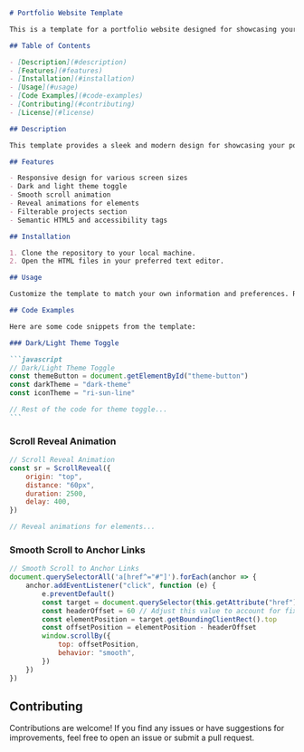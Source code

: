 ````markdown
# Portfolio Website Template

This is a template for a portfolio website designed for showcasing your skills, projects, and experience as a web developer.

## Table of Contents

- [Description](#description)
- [Features](#features)
- [Installation](#installation)
- [Usage](#usage)
- [Code Examples](#code-examples)
- [Contributing](#contributing)
- [License](#license)

## Description

This template provides a sleek and modern design for showcasing your portfolio as a web developer. It includes sections for displaying your profile information, skills, projects, experience, and contact details.

## Features

- Responsive design for various screen sizes
- Dark and light theme toggle
- Smooth scroll animation
- Reveal animations for elements
- Filterable projects section
- Semantic HTML5 and accessibility tags

## Installation

1. Clone the repository to your local machine.
2. Open the HTML files in your preferred text editor.

## Usage

Customize the template to match your own information and preferences. Replace the placeholder content with your actual content, such as your profile details, skills, project information, and experience.

## Code Examples

Here are some code snippets from the template:

### Dark/Light Theme Toggle

```javascript
// Dark/Light Theme Toggle
const themeButton = document.getElementById("theme-button")
const darkTheme = "dark-theme"
const iconTheme = "ri-sun-line"

// Rest of the code for theme toggle...
```
````

### Scroll Reveal Animation

```javascript
// Scroll Reveal Animation
const sr = ScrollReveal({
	origin: "top",
	distance: "60px",
	duration: 2500,
	delay: 400,
})

// Reveal animations for elements...
```

### Smooth Scroll to Anchor Links

```javascript
// Smooth Scroll to Anchor Links
document.querySelectorAll('a[href^="#"]').forEach(anchor => {
	anchor.addEventListener("click", function (e) {
		e.preventDefault()
		const target = document.querySelector(this.getAttribute("href"))
		const headerOffset = 60 // Adjust this value to account for fixed headers or navigation bars
		const elementPosition = target.getBoundingClientRect().top
		const offsetPosition = elementPosition - headerOffset
		window.scrollBy({
			top: offsetPosition,
			behavior: "smooth",
		})
	})
})
```

## Contributing

Contributions are welcome! If you find any issues or have suggestions for improvements, feel free to open an issue or submit a pull request.
